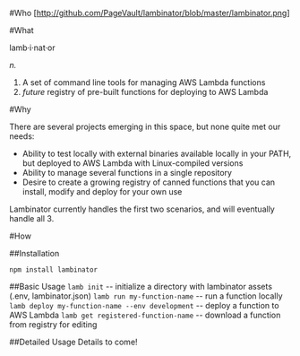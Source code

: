 #Who
[http://github.com/PageVault/lambinator/blob/master/lambinator.png]

#What

lamb·i·nat·or

_n._

1. A set of command line tools for managing AWS Lambda functions
2. _future_ registry of pre-built functions for deploying to AWS Lambda

#Why

There are several projects emerging in this space, but none quite met our needs:

- Ability to test locally with external binaries available locally in your PATH, but deployed to AWS Lambda with Linux-compiled versions
- Ability to manage several functions in a single repository
- Desire to create a growing registry of canned functions that you can install, modify and deploy for your own use

Lambinator currently handles the first two scenarios, and will eventually handle all 3.

#How

##Installation

`npm install lambinator`

##Basic Usage
`lamb init` -- initialize a directory with lambinator assets (.env, lambinator.json)
`lamb run my-function-name` -- run a function locally 
`lamb deploy my-function-name --env development` -- deploy a function to AWS Lambda
`lamb get registered-function-name` -- download a function from registry for editing

##Detailed Usage
Details to come!